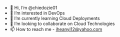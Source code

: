 - 👋 Hi, I’m @chiedozie01
- 👀 I’m interested in DevOps
- 🌱 I’m currently learning Cloud Deployments
- 💞️ I’m looking to collaborate on Cloud Technologies
- 📫 How to reach me - iheanyi12@yahoo.com

<!---
chiedozie01/chiedozie01 is a ✨ special ✨ repository because its `README.md` (this file) appears on your GitHub profile.
You can click the Preview link to take a look at your changes.
--->

